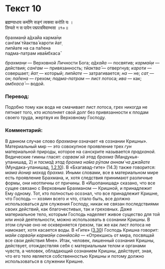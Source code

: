 # Текст 10

ब्रह्मण्याधाय कर्माणि सङ्गं त्यक्त्वा करोति यः ।  
लिप्यते न स पापेन पद्मपत्रमिवाम्भसा ॥१०॥

брахман̣й а̄дха̄йа карма̄н̣и  
сан̇гам̇ тйактва̄ кароти йат̣  
липйате на са па̄пена  
падма-патрам ива̄мбхаса̄

_брахман̣и_ — Верховной Личности Бога; _а̄дха̄йа_ — посвятив; _карма̄н̣и_ — действия; _сан̇гам_ — привязанность; _тйактва̄_ — отвергнув; _кароти_ — совершает; _йат̣_ — который; _липйате_ — затрагивается; _на_ — не; _сат̣_ — он; _па̄пена_ — грехом; _падма-патрам_ — лист лотоса; _ива_ — как; _амбхаса̄_ — водой.

### Перевод:

Подобно тому как вода не смачивает лист лотоса, грех никогда не пятнает того, кто исполняет свой долг без привязанности к плодам своего труда, жертвуя их Верховному Господу.

### Комментарий:

В данном случае слово _брахман̣и_ означает «в сознании Кришны». Материальный мир — это совокупное проявление трех _гун_ материальной природы, которое на санскрите называется _прадханой._ Ведические гимны гласят: _сарвам̇ хй этад брахма_ (Мандукья-упанишад, 2) и _тасма̄д этад брахма на̄ма рӯпам аннам̇ ча джа̄йате_ (Мундака-упанишад, [1.2.10](#)). В «Бхагавад-гите» (14.3) также говорится: _мама йонир махад брахма._ Иными словами, все в материальном мире есть проявление Брахмана, и, хотя следствия принимают различные формы, они неотличны от причины. В «Ишопанишад» сказано, что все сущее связано с Верховным Брахманом — Кришной, и принадлежит Ему одному. Тот, кто полностью осознал, что все принадлежит Кришне, что Господь — хозяин всего и что, стало быть, все должно использоваться для служения Господу, никак не связан последствиями своих действий, как благочестивых, так и греховных. Даже материальное тело, которым Господь наделяет живое существо для той или иной деятельности, можно использовать в сознании Кришны. В этом случае оно не оскверняется грехом, так же как лист лотоса не намокает, хотя касается воды. В «Гите» ([3.30](../3/30.md)) Господь Кришна говорит: _майи сарва̄н̣и карма̄н̣и саннйасйа_ — «Отрекшись от мира, посвящай все свои действия Мне». Итак, человек, лишенный сознания Кришны, действует, отождествляя себя с материальным телом и органами чувств, а человек, обладающий сознанием Кришны, действует, зная, что его тело является собственностью Кришны и потому должно использоваться в служении Кришне.